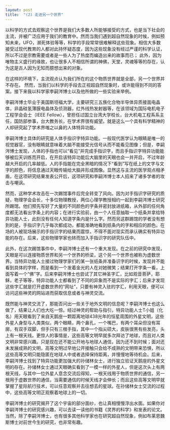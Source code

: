 ```yaml
---
layout: post
title:  "(2) 走进另一个世界"
---
```

以科学的方式去观察这个世界是我们大多数人所能够接受的方式，也是当下社会的主流，并被广泛应用于我们的教育中。然而当我们遇到超自然现象的时候，例如预知未来，UFO，濒死体验等等，科学的手段常常很难解释这些现象。相信大多数接受过现代教育的人都对此持怀疑态度，因为这些现象没有经过严谨的科学认证，所以不过是宗教需要或者是一些人为了热度而编造出来的故事而已； 此外，因为唯物主义盛行的缘故，也让很多人不相信所谓的神佛，天堂，灵魂等等的存在，认为这是古人因为无知而臆想出来的对象。

在这样的环境下，主流观点认为我们所在的这个物质世界就是全部，另一个世界并不存在。
然而，当我们以科学的手段去正视超自然现象时，或许能得到不同的答案。接下来我以科学家李嗣涔博士以及他所做的一些实验来举例。

李嗣涔博士毕业于美国斯坦福大学，主要研究三五族化合物半导体异质接面电晶体，非晶硅氢薄膜电晶体及侦测器，红外线热发射器等，在该领域为国际电机电子工程学会会士（IEEE Fellow），曾担任过国立台湾大学校长，台大机电工程系系主任，国防部参事，台大教务长，在学术界很有威望。就是这么一个具有科学精神的人却研究起了学术界嗤之以鼻的人体特异功能。

李嗣涔博士具体的研究是人体手指识字特异功能。一般现代医学认为眼睛是唯一的视觉器官，没有眼睛就意味着大脑不能接受光信号从而不能看见图像；但是，李嗣涔博士发现，人体的手指也可以“看见”并完成手指识字，而且手指识字特异功能能够被后天训练而开启，在开启该特异功能后大脑里的天眼也会一并开启，不过年龄越大开启的几率越低。人的手指能在完全黑暗的情况下“看到”写在纸上的文字与文字的颜色，将信息通过天眼传输给大脑并形成图像。显然这与主流的医学观点相矛盾，在这项研究结果发表公开后，这项研究和李嗣涔博士本人招来了诸多学者的攻击与嘲讽。

然而，这种学术攻击在一次踢馆事件后完全转变了风向。因为对手指识字研究的质疑，物理学会会长，十多位物理教授，两位心理学教授相约一起到李嗣涔博士研究所踢馆。他们预先写好了大量的不同颜色的字条并密封放进纸箱，从外部的任何角度都无法看出字条上的内容；在进行实验前，由一个人任意抽取一个纸条并拿给特异功能人士，此刻没有任何人知道字条内是什么字。然而另这群踢馆的学者没有想到的是，手指识字几乎每次都成功，都能准确地看到纸条内的字和相应的颜色。在场的人被现场展示的手指识字的结果而震惊，不得不面对现实而承认确实有特异功能的存在。后来，这些物理学家也转而加入手指识字的研究队伍中。

此外，在这次踢馆事件中，李嗣涔博士还有一个重大发现。在之前的研究中发现，天眼是可以连接物质世界和另一个世界的桥梁，这个另一个世界也被称为虚数世界。当特异功能人士接过物理学家们的某一张纸条并准备识字的时候，发现并不能看到具体的字样，而是看到一个发着金光的人在对她微笑；结果打开字条一看，上面写着一个“佛”字。后来李嗣涔博士也尝试了其它神圣字汇，比如观音菩萨，耶稣，老子等等，特异功能人士都看到了不同的异象而不是实际的字汇；后来才发现这些字汇就是打开虚数世界的“网址”，只要有神灵入驻的字汇，利用天眼，便可以访问这些神灵的网站进而获取信息或者与神灵交流。

既然能与神灵交流了，那能否问出一些关于地外文明的信息呢？李嗣涔博士也这么做了，结果让人们也大吃一惊。经过神灵的帮助与指引，特异功能人士T小姐（化名）用天眼看到了来自天鹅座一颗距离地球438光年的恒星周围的外星文明，这些外星人身型与人类类似，两个眼睛，两个鼻孔，一个嘴巴，有两个耳朵但没有耳廓，有双手双脚，但手只有三根手指，其中一个指尖硕大，皮肤很黑有些发亮，头上有一根天线。更惊人的事情是，这些高等文明早就多次拜访了地球，而且对人类文明非常感兴趣。只是现在还不能公开地与地球人通信，因为还不到时候；面对还未发展成熟的文明，高等文明过早地公开接触只会给不成熟的文明带来恐惧，所以这些高等文明只能隐匿在地球人中或者选择保持距离，并慢慢地等待机会。后来，李嗣涔博士找到了特异功能更加强大的孙储林女士，进行独立验证天鹅座的外星文明的存在。孙储林女士通过天眼确实看到了一模一样的外星人，但是这次头上有两根天线，与其中一位外星人意念交流后得知，一根天线用于物质世界的通信，另一根用于虚数世界的通信，当需要通信的时候天线才会伸长；而且这些高等文明早就掌握了星际航行技术，可以任意观察并去往想去的星球。在孙储林女士交流的过程中，这些高等文明正观察着地球上的一切。

李嗣涔博士的研究揭开了这个宇宙的部分面纱，也让真相慢慢浮出水面。如果你对李嗣涔博士的研究感兴趣，可以去读一读他的书籍《灵界的科学》和发表的论文。当然，除了李嗣涔博士，也有很多其他科学家也在研究超自然现象，例如布莱恩魏斯博士对前世今生的研究，也非常有趣。



